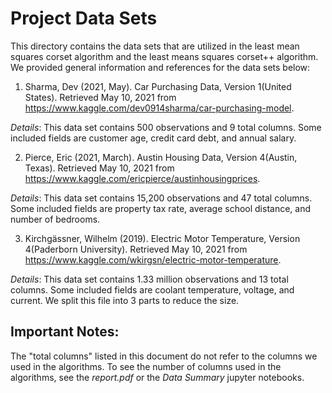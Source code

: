 # Project Data Sets

This directory contains the data sets that are utilized in the least mean squares corset algorithm and the least means squares corset++ algorithm. We provided general information and references for the data sets below:

1. Sharma, Dev (2021, May). Car Purchasing Data, Version 1(United States). Retrieved May 10, 2021 from https://www.kaggle.com/dev0914sharma/car-purchasing-model. 

*Details*: This data set contains 500 observations and 9 total columns. Some included fields are customer age, credit card debt, and annual salary.


2. Pierce, Eric (2021, March). Austin Housing Data, Version 4(Austin, Texas). Retrieved May 10, 2021 from https://www.kaggle.com/ericpierce/austinhousingprices. 


*Details*: This data set contains 15,200 observations and 47 total columns. Some included fields are property tax rate, average school distance, and number of bedrooms.


3. Kirchgässner, Wilhelm (2019). Electric Motor Temperature, Version 4(Paderborn University). Retrieved May 10, 2021 from https://www.kaggle.com/wkirgsn/electric-motor-temperature.

*Details*: This data set contains 1.33 million observations and 13 total columns. Some included fields are coolant temperature, voltage, and current. We split this file into 3 parts to reduce the size.


## Important Notes: 
The "total columns" listed in this document do not refer to the columns we used in the algorithms. To see the number of columns used in the algorithms, see the *report.pdf* or the *Data Summary* jupyter notebooks.
